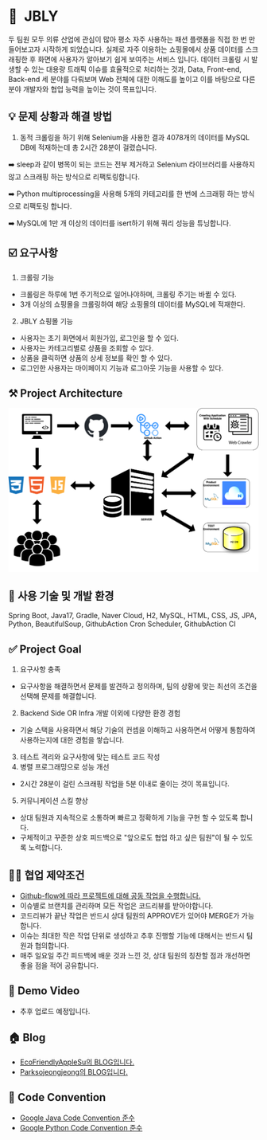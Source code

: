 # 👕  JBLY
두 팀원 모두 의류 산업에 관심이 많아 평소 자주 사용하는 패션 플랫폼을 직접 한 번 만들어보고자 시작하게 되었습니다. 실제로 자주 이용하는 쇼핑몰에서 상품 데이터를 스크래핑한 후 화면에 사용자가 알아보기 쉽게 보여주는 서비스 입니다. 데이터 크롤링 시 발생할 수 있는 대용량 트래픽 이슈를 효율적으로 처리하는 것과, Data, Front-end, Back-end 세 분야를 다뤄보며 Web 전체에 대한 이해도를 높이고 이를 바탕으로 다른 분야 개발자와 협업 능력을 높이는 것이 목표입니다.

## 💡 문제 상황과 해결 방법
1. 동적 크롤링을 하기 위해 Selenium을 사용한 결과 4078개의 데이터를 MySQL DB에 적재하는데 총 2시간 28분이 걸렸습니다.

➡️ sleep과 같이 병목이 되는 코드는 전부 제거하고 Selenium 라이브러리를 사용하지 않고 스크래핑 하는 방식으로 리팩토링합니다. 

➡️ Python multiprocessing을 사용해 5개의 카테고리를 한 번에 스크래핑 하는 방식으로 리팩토링 합니다.

➡️ MySQL에 1만 개 이상의 데이터를 isert하기 위해 쿼리 성능을 튜닝합니다.

## ☑️ 요구사항
1. 크롤링 기능
  - 크롤링은 하루에 1번 주기적으로 일어나야하며, 크롤링 주기는 바뀔 수 있다.
  - 3개 이상의 쇼핑몰을 크롤링하여 해당 쇼핑몰의 데이터를 MySQL에 적재한다.

2. JBLY 쇼핑몰 기능
  - 사용자는 초기 화면에서 회원가입, 로그인을 할 수 있다.
  - 사용자는 카테고리별로 상품을 조회할 수 있다.
  - 상품을 클릭하면 상품의 상세 정보를 확인 할 수 있다.
  - 로그인한 사용자는 마이페이지 기능과 로그아웃 기능을 사용할 수 있다.

## ⚒️ Project Architecture
![Project_Architecture](image/ProjectArch.png)

## 📖 사용 기술 및 개발 환경
Spring Boot, Java17, Gradle, Naver Cloud, H2, MySQL, HTML, CSS, JS, JPA, Python, BeautifulSoup, GithubAction Cron Scheduler, GithubAction CI

## ✅ Project Goal
1. 요구사항 충족
  - 요구사항을 해결하면서 문제를 발견하고 정의하며, 팀의 상황에 맞는 최선의 조건을 선택해 문제를 해결합니다.
2. Backend Side OR Infra 개발 이외에 다양한 환경 경험
  - 기술 스택을 사용하면서 해당 기술의 컨셉을 이해하고 사용하면서 어떻게 통합하여 사용하는지에 대한 경험을 쌓습니다.
3. 테스트 격리와 요구사항에 맞는 테스트 코드 작성
4. 병렬 프로그래밍으로 성능 개선
  - 2시간 28분이 걸린 스크래핑 작업을 5분 이내로 줄이는 것이 목표입니다.
5. 커뮤니케이션 스킬 향상
  - 상대 팀원과 지속적으로 소통하며 빠르고 정확하게 기능을 구현 할 수 있도록 합니다.
  - 구체적이고 꾸준한 상호 피드백으로 "앞으로도 협업 하고 싶은 팀원"이 될 수 있도록 노력합니다.

## ✍🏻 협업 제약조건
- [Github-flow에 따라 프로젝트에 대해 공동 작업을 수행합니다.](https://docs.github.com/ko/get-started/quickstart/github-flow)
- 이슈별로 브랜치를 관리하며 모든 작업은 코드리뷰를 받아야합니다.  
- 코드리뷰가 끝난 작업은 반드시 상대 팀원의 APPROVE가 있어야 MERGE가 가능합니다.
- 이슈는 최대한 작은 작업 단위로 생성하고 추후 진행할 기능에 대해서는 반드시 팀원과 협의합니다.
- 매주 일요일 주간 피드백에 배운 것과 느낀 것, 상대 팀원의 칭찬할 점과 개선하면 좋을 점을 적어 공유합니다. 

## 🎥 Demo Video
- 추후 업로드 예정입니다.

## 🏠 Blog
- [EcoFriendlyAppleSu의 BLOG입니다.](https://ecofriendlyapplesu.tistory.com)
- [Parksojeongjeong의 BLOG입니다.](https://creeraria.tistory.com/)

## 👀 Code Convention
- [Google Java Code Convention 준수](https://google.github.io/styleguide/javaguide.html)
- [Google Python Code Convention 준수](https://google.github.io/styleguide/pyguide.html)
